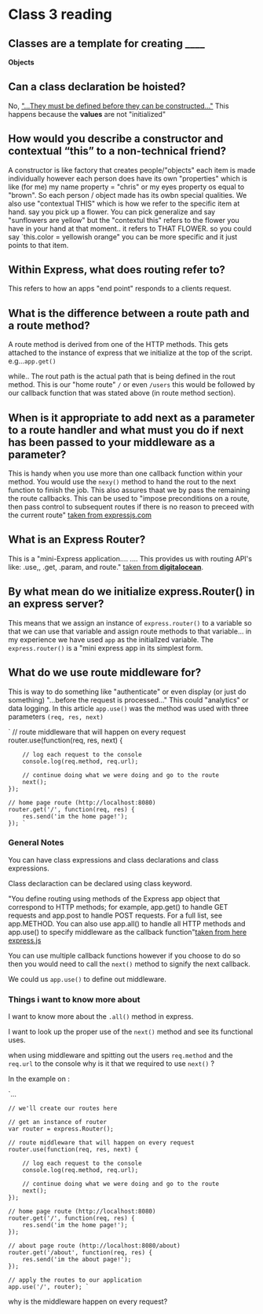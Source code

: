 # Class 3 reading

## Classes are a template for creating ____

**Objects**

## Can a class declaration be hoisted?

No, ["...They must be defined before they can be constructed..."](https://developer.mozilla.org/en-US/docs/Web/JavaScript/Reference/Classes) This happens because the **values** are not "initialized"

## How would you describe a constructor and contextual “this” to a non-technical friend?

A constructor is like factory that creates people/"objects" each item is made individually however each person does have its own "properties" which is like (for me) my name property = "chris" or my eyes property os equal to "brown". So each person / object made has its owbn special qualities. We also use "contextual THIS" which is how we refer to the specific item at hand. say you pick up a flower. You can pick generalize and say "sunflowers are yellow" but the "contextul this" refers to the flower you have in your hand at that moment.. it refers to THAT FLOWER. so you could say `this.color = yellowish orange" you can be more specific and it just points to that item.

## Within Express, what does routing refer to?

This refers to how an apps "end point" responds to a clients request.

## What is the difference between a route path and a route method?

A route method is derived from one of the HTTP methods. This gets attached to the instance of express that we initialize at the top of the script. e.g...`app.get()`

while.. The rout path is the actual path that is being defined in the rout method. This is our "home route" `/` or even `/users` this would be followed by our callback function that was stated above (in route method section).

## When is it appropriate to add next as a parameter to a route handler and what must you do if next has been passed to your middleware as a parameter?

This is handy when you use more than one callback function within your method. You would use the `nexy()` method to hand the rout to the next function to finish the job. This also assures thaat we by pass the remaining the route callbacks. This can be used to "impose preconditions on a route, then pass control to subsequent routes if there is no reason to preceed with the current route" [taken from expressjs.com](https://expressjs.com/en/guide/routing.html)

## What is an Express Router?

This is a "mini-Express application.... .... This provides us with routing API's like: .use,, .get, .param, and route." [taken from **digitalocean**](https://www.digitalocean.com/community/tutorials/learn-to-use-the-new-router-in-expressjs-4).

## By what mean do we initialize express.Router() in an express server?

This means that we assign an instance of `express.router()` to a variable so that we can use that variable and assign route methods to that variable... in my experience we have used `app` as the initiallzed variable. The `express.router()` is a "mini express app in its simplest form.

## What do we use route middleware for?

This is way to do something like "authenticate" or even display (or just do something) "...before the request is processed..." This could "analytics" or data logging. In this article `app.use()` was the method was used with three parameters `(req, res, next)` 

`    // route middleware that will happen on every request
    router.use(function(req, res, next) {

        // log each request to the console
        console.log(req.method, req.url);

        // continue doing what we were doing and go to the route
        next();
    });

    // home page route (http://localhost:8080)
    router.get('/', function(req, res) {
        res.send('im the home page!');
    }); `


### General Notes

You can have class expressions and class declarations and class expressions.

Class declaraction can be declared using class keyword.

"You define routing using methods of the Express app object that correspond to HTTP methods; for example, app.get() to handle GET requests and app.post to handle POST requests. For a full list, see app.METHOD. You can also use app.all() to handle all HTTP methods and app.use() to specify middleware as the callback function"[taken from here express.js](https://expressjs.com/en/guide/routing.html)

You can use multiple callback functions however if you choose to do so then you would need to call the `next()` method to signify the next callback.

We could us `app.use()` to define out middleware.

### Things i want to know more about

I want to know more about the `.all()` method in express.

I want to look up the proper use of the `next()` method and see its functional uses.

when using middleware and spitting out the users `req.method` and the `req.url` to the console why is it that we required to use `next()` ?

In the example on :

`...

    // we'll create our routes here

    // get an instance of router
    var router = express.Router();

    // route middleware that will happen on every request
    router.use(function(req, res, next) {

        // log each request to the console
        console.log(req.method, req.url);

        // continue doing what we were doing and go to the route
        next();
    });

    // home page route (http://localhost:8080)
    router.get('/', function(req, res) {
        res.send('im the home page!');
    });

    // about page route (http://localhost:8080/about)
    router.get('/about', function(req, res) {
        res.send('im the about page!');
    });

    // apply the routes to our application
    app.use('/', router); `

why is the middleware happen on every request?
